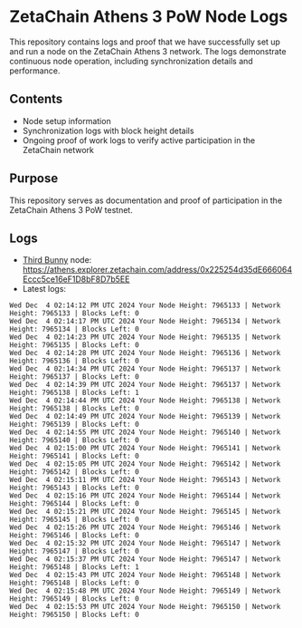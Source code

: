 # ZetaChain Athens 3 PoW Node Logs
This repository contains logs and proof that we have successfully set up and run a node on the ZetaChain Athens 3 network. The logs demonstrate continuous node operation, including synchronization details and performance.

## Contents
- Node setup information
- Synchronization logs with block height details
- Ongoing proof of work logs to verify active participation in the ZetaChain network

## Purpose
This repository serves as documentation and proof of participation in the ZetaChain Athens 3 PoW testnet.

## Logs

- [Third Bunny](https://thirdbunny.xyz/) node: https://athens.explorer.zetachain.com/address/0x225254d35dE666064Eccc5ce16eF1D8bF8D7b5EE
- Latest logs:
```
Wed Dec  4 02:14:12 PM UTC 2024 Your Node Height: 7965133 | Network Height: 7965133 | Blocks Left: 0
Wed Dec  4 02:14:17 PM UTC 2024 Your Node Height: 7965134 | Network Height: 7965134 | Blocks Left: 0
Wed Dec  4 02:14:23 PM UTC 2024 Your Node Height: 7965135 | Network Height: 7965135 | Blocks Left: 0
Wed Dec  4 02:14:28 PM UTC 2024 Your Node Height: 7965136 | Network Height: 7965136 | Blocks Left: 0
Wed Dec  4 02:14:34 PM UTC 2024 Your Node Height: 7965137 | Network Height: 7965137 | Blocks Left: 0
Wed Dec  4 02:14:39 PM UTC 2024 Your Node Height: 7965137 | Network Height: 7965138 | Blocks Left: 1
Wed Dec  4 02:14:44 PM UTC 2024 Your Node Height: 7965138 | Network Height: 7965138 | Blocks Left: 0
Wed Dec  4 02:14:49 PM UTC 2024 Your Node Height: 7965139 | Network Height: 7965139 | Blocks Left: 0
Wed Dec  4 02:14:55 PM UTC 2024 Your Node Height: 7965140 | Network Height: 7965140 | Blocks Left: 0
Wed Dec  4 02:15:00 PM UTC 2024 Your Node Height: 7965141 | Network Height: 7965141 | Blocks Left: 0
Wed Dec  4 02:15:05 PM UTC 2024 Your Node Height: 7965142 | Network Height: 7965142 | Blocks Left: 0
Wed Dec  4 02:15:11 PM UTC 2024 Your Node Height: 7965143 | Network Height: 7965143 | Blocks Left: 0
Wed Dec  4 02:15:16 PM UTC 2024 Your Node Height: 7965144 | Network Height: 7965144 | Blocks Left: 0
Wed Dec  4 02:15:21 PM UTC 2024 Your Node Height: 7965145 | Network Height: 7965145 | Blocks Left: 0
Wed Dec  4 02:15:26 PM UTC 2024 Your Node Height: 7965146 | Network Height: 7965146 | Blocks Left: 0
Wed Dec  4 02:15:32 PM UTC 2024 Your Node Height: 7965147 | Network Height: 7965147 | Blocks Left: 0
Wed Dec  4 02:15:37 PM UTC 2024 Your Node Height: 7965147 | Network Height: 7965148 | Blocks Left: 1
Wed Dec  4 02:15:43 PM UTC 2024 Your Node Height: 7965148 | Network Height: 7965148 | Blocks Left: 0
Wed Dec  4 02:15:48 PM UTC 2024 Your Node Height: 7965149 | Network Height: 7965149 | Blocks Left: 0
Wed Dec  4 02:15:53 PM UTC 2024 Your Node Height: 7965150 | Network Height: 7965150 | Blocks Left: 0
```
